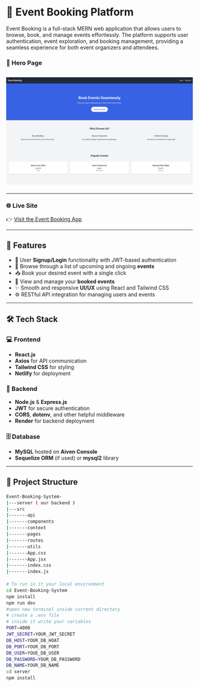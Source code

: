 # 🎉 Event Booking Platform

Event Booking is a full-stack MERN web application that allows users to browse, book, and manage events effortlessly. The platform supports user authentication, event exploration, and booking management, providing a seamless experience for both event organizers and attendees.

### 🔐 Hero Page
![Hero Page](./website-demo/Hero-Page.jpeg)
---
---


### 🌐 Live Site  
👉 [Visit the Event Booking App](https://event-bookin.netlify.app/)

---

## 🚀 Features

- 🔐 User **Signup/Login** functionality with JWT-based authentication
- 📅 Browse through a list of upcoming and ongoing **events**
- 📥 Book your desired event with a single click
- 🧾 View and manage your **booked events**
- ✨ Smooth and responsive **UI/UX** using React and Tailwind CSS
- ⚙️ RESTful API integration for managing users and events

---

## 🛠️ Tech Stack

### 💻 Frontend
- **React.js**
- **Axios** for API communication
- **Tailwind CSS** for styling
- **Netlify** for deployment

### 🧠 Backend
- **Node.js** & **Express.js**
- **JWT** for secure authentication
- **CORS**, **dotenv**, and other helpful middleware
- **Render** for backend deployment

### 🗄️ Database
- **MySQL** hosted on **Aiven Console**
- **Sequelize ORM** (if used) or **mysql2** library

---

## 📂 Project Structure

```bash
Event-Booking-System-
|---server ( our backend )
|---src
|-------api
|-------components
|-------context
|-------pages
|-------routes
|-------utils
|-------App.css
|-------App.jsx
|-------index.css
|-------index.js

# To run in it your local environment 
cd Event-Booking-System
npm install
npm run dev
#open new terminal inside current directory
# create a .env file
# inside it write your variables
PORT=4000
JWT_SECRET=YOUR_JWT_SECRET
DB_HOST=YOUR_DB_HOAT
DB_PORT=YOUR_DB_PORT
DB_USER=YOUE_DB_USER
DB_PASSWORD=YOUR_DB_PASSWORD
DB_NAME=YOUR_DB_NAME
cd server
npm install

```

